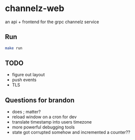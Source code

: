 # channelz-web

an api + frontend for the grpc channelz service

## Run

```bash
make run
```

## TODO

* figure out layout
* push events
* TLS

## Questions for brandon

* does ; matter?
* reload window on a cron for dev
* translate timestamp into users timezone
* more powerful debugging tools
* state got corrupted somehow and incremented a counter??
